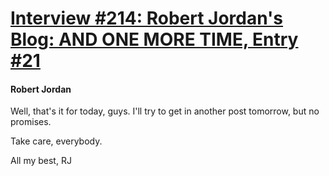 # [Interview #214: Robert Jordan's Blog: AND ONE MORE TIME, Entry #21](https://www.theoryland.com/intvmain.php?i=214#21)

#### Robert Jordan

Well, that's it for today, guys. I'll try to get in another post tomorrow, but no promises.

Take care, everybody.

All my best, RJ

